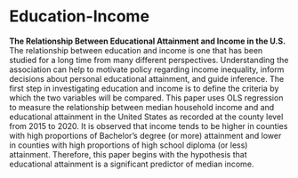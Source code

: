 # Education-Income

**The Relationship Between Educational Attainment and Income in the U.S.**  
The relationship between education and income is one that has been studied for a long time from many different perspectives. Understanding the association can help to motivate policy regarding income inequality, inform decisions about personal educational attainment, and guide inference. The first step in investigating education and income is to define the criteria by which the two variables will be compared. This paper uses OLS regression to measure the relationship between median household income and and educational attainment in the United States as recorded at the county level from 2015 to 2020. It is observed that income tends to be higher in counties with high proportions of Bachelor’s degree (or more) attainment and lower in counties with high proportions of high school diploma (or less) attainment. Therefore, this paper begins with the hypothesis that educational attainment is a significant predictor of median income.  
